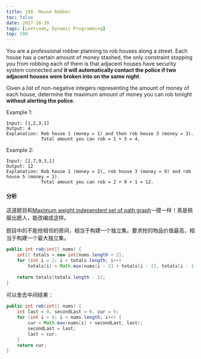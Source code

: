 ```yaml
---
title: 198. House Robber
toc: false
date: 2017-10-30
tags: [Leetcode, Dynamic Programming]
top: 198
---
```


You are a professional robber planning to rob houses along a street. Each house has a certain amount of money stashed, the only constraint stopping you from robbing each of them is that adjacent houses have security system connected and **it will automatically contact the police if two adjacent houses were broken into on the same night**.

Given a list of non-negative integers representing the amount of money of each house, determine the maximum amount of money you can rob tonight **without alerting the police**.

Example 1:

```
Input: [1,2,3,1]
Output: 4
Explanation: Rob house 1 (money = 1) and then rob house 3 (money = 3).
             Total amount you can rob = 1 + 3 = 4.
```

Example 2:

```
Input: [2,7,9,3,1]
Output: 12
Explanation: Rob house 1 (money = 2), rob house 3 (money = 9) and rob house 5 (money = 1).
             Total amount you can rob = 2 + 9 + 1 = 12.
```

#### 分析

这道题目和[Maximum weight independent set of path graph](https://techlarry.github.io/note-algorithm/algorithmStanford/dynamicprogramming/#2-application-maximum-weight-independent-set-of-path-graph)一摸一样！真是佩服出题人，能改编成这样。

题目中的不能抢相邻的房间，相当于构建一个独立集。要求抢的物品价值最高，相当于构建一个最大独立集。

```Java
public int rob(int[] nums) {
    int[] totals = new int[nums.length + 2];
    for (int i = 2; i < totals.length; i++)
        totals[i] = Math.max(nums[i - 2] + totals[i - 2], totals[i - 1]);
    
    return totals[totals.length - 1];   
}
```

可以舍去中间结果：

```Java
public int rob(int[] nums) {
    int last = 0, secondLast = 0, cur = 0;
    for (int i = 0; i < nums.length; i++) {
        cur = Math.max(nums[i] + secondLast, last);
        secondLast = last;
        last = cur;
    } 
    return cur;   
}
```